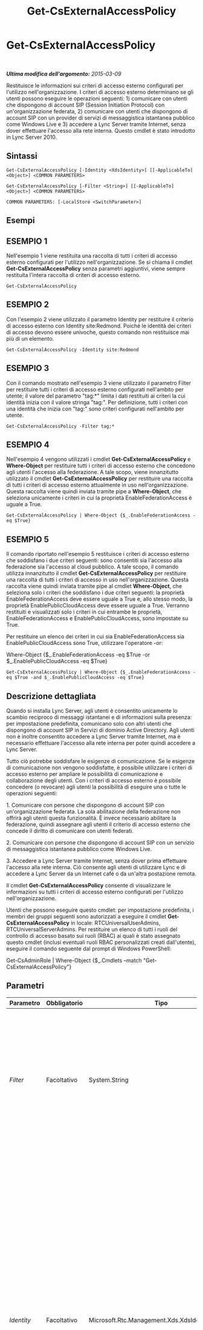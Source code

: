 ﻿---
title: Get-CsExternalAccessPolicy
TOCTitle: Get-CsExternalAccessPolicy
ms:assetid: 301403c8-aeb2-4501-a2ae-96eaa6ad68a4
ms:mtpsurl: https://technet.microsoft.com/it-it/library/Gg425805(v=OCS.15)
ms:contentKeyID: 49300081
ms.date: 08/24/2015
mtps_version: v=OCS.15
ms.translationtype: HT
---

# Get-CsExternalAccessPolicy

 

_**Ultima modifica dell'argomento:** 2015-03-09_

Restituisce le informazioni sui criteri di accesso esterno configurati per l'utilizzo nell'organizzazione. I criteri di accesso esterno determinano se gli utenti possono eseguire le operazioni seguenti: 1) comunicare con utenti che dispongono di account SIP (Session Initiation Protocol) con un'organizzazione federata, 2) comunicare con utenti che dispongono di account SIP con un provider di servizi di messaggistica istantanea pubblico come Windows Live e 3) accedere a Lync Server tramite Internet, senza dover effettuare l'accesso alla rete interna. Questo cmdlet è stato introdotto in Lync Server 2010.

## Sintassi

    Get-CsExternalAccessPolicy [-Identity <XdsIdentity>] [[-ApplicableTo] <Object>] <COMMON PARAMETERS>

    Get-CsExternalAccessPolicy [-Filter <String>] [[-ApplicableTo] <Object>] <COMMON PARAMETERS>

    COMMON PARAMETERS: [-LocalStore <SwitchParameter>]

## Esempi

## ESEMPIO 1

Nell'esempio 1 viene restituita una raccolta di tutti i criteri di accesso esterno configurati per l'utilizzo nell'organizzazione. Se si chiama il cmdlet **Get-CsExternalAccessPolicy** senza parametri aggiuntivi, viene sempre restituita l'intera raccolta di criteri di accesso esterno.

    Get-CsExternalAccessPolicy

## ESEMPIO 2

Con l'esempio 2 viene utilizzato il parametro Identity per restituire il criterio di accesso esterno con Identity site:Redmond. Poiché le identità dei criteri di accesso devono essere univoche, questo comando non restituisce mai più di un elemento.

    Get-CsExternalAccessPolicy -Identity site:Redmond

## ESEMPIO 3

Con il comando mostrato nell'esempio 3 viene utilizzato il parametro Filter per restituire tutti i criteri di accesso esterno configurati nell'ambito per utente; il valore del parametro "tag:\*" limita i dati restituiti ai criteri la cui identità inizia con il valore stringa "tag:". Per definizione, tutti i criteri con una identità che inizia con "tag:" sono criteri configurati nell'ambito per utente.

    Get-CsExternalAccessPolicy -Filter tag:*

## ESEMPIO 4

Nell'esempio 4 vengono utilizzati i cmdlet **Get-CsExternalAccessPolicy** e **Where-Object** per restituire tutti i criteri di accesso esterno che concedono agli utenti l'accesso alla federazione. A tale scopo, viene innanzitutto utilizzato il cmdlet **Get-CsExternalAccessPolicy** per restituire una raccolta di tutti i criteri di accesso esterno attualmente in uso nell'organizzazione. Questa raccolta viene quindi inviata tramite pipe a **Where-Object**, che seleziona unicamente i criteri in cui la proprietà EnableFederationAccess è uguale a True.

    Get-CsExternalAccessPolicy | Where-Object {$_.EnableFederationAccess -eq $True}

## ESEMPIO 5

Il comando riportato nell'esempio 5 restituisce i criteri di accesso esterno che soddisfano i due criteri seguenti: sono consentiti sia l'accesso alla federazione sia l'accesso al cloud pubblico. A tale scopo, il comando utilizza innanzitutto il cmdlet **Get-CsExternalAccessPolicy** per restituire una raccolta di tutti i criteri di accesso in uso nell'organizzazione. Questa raccolta viene quindi inviata tramite pipe al cmdlet **Where-Object**, che seleziona solo i criteri che soddisfano i due criteri seguenti: la proprietà EnableFederationAccess deve essere uguale a True e, allo stesso modo, la proprietà EnablePublicCloudAccess deve essere uguale a True. Verranno restituiti e visualizzati solo i criteri in cui entrambe le proprietà, EnableFederationAccess e EnablePublicCloudAccess, sono impostate su True.

Per restituire un elenco dei criteri in cui sia EnableFederationAccess sia EnablePublicCloudAccess sono True, utilizzare l'operatore -or:

Where-Object {$\_.EnableFederationAccess -eq $True -or $\_.EnablePublicCloudAccess -eq $True}

    Get-CsExternalAccessPolicy | Where-Object {$_.EnableFederationAccess -eq $True -and $_.EnablePublicCloudAccess -eq $True} 

## Descrizione dettagliata

Quando si installa Lync Server, agli utenti è consentito unicamente lo scambio reciproco di messaggi istantanei e di informazioni sulla presenza: per impostazione predefinita, comunicano solo con altri utenti che dispongono di account SIP in Servizi di dominio Active Directory. Agli utenti non è inoltre consentito accedere a Lync Server tramite Internet, ma è necessario effettuare l'accesso alla rete interna per poter quindi accedere a Lync Server.

Tutto ciò potrebbe soddisfare le esigenze di comunicazione. Se le esigenze di comunicazione non vengono soddisfatte, è possibile utilizzare i criteri di accesso esterno per ampliare le possibilità di comunicazione e collaborazione degli utenti. Con i criteri di accesso esterno è possibile concedere (o revocare) agli utenti la possibilità di eseguire una o tutte le operazioni seguenti:

1\. Comunicare con persone che dispongono di account SIP con un'organizzazione federata. La sola abilitazione della federazione non offrirà agli utenti questa funzionalità. È invece necessario abilitare la federazione, quindi assegnare agli utenti il criterio di accesso esterno che concede il diritto di comunicare con utenti federati.

2\. Comunicare con persone che dispongono di account SIP con un servizio di messaggistica istantanea pubblico come Windows Live.

3\. Accedere a Lync Server tramite Internet, senza dover prima effettuare l'accesso alla rete interna. Ciò consente agli utenti di utilizzare Lync e di accedere a Lync Server da un Internet café o da un'altra postazione remota.

Il cmdlet **Get-CsExternalAccessPolicy** consente di visualizzare le informazioni su tutti i criteri di accesso esterno configurati per l'utilizzo nell'organizzazione.

Utenti che possono eseguire questo cmdlet: per impostazione predefinita, i membri dei gruppi seguenti sono autorizzati a eseguire il cmdlet **Get-CsExternalAccessPolicy** in locale: RTCUniversalUserAdmins, RTCUniversalServerAdmins. Per restituire un elenco di tutti i ruoli del controllo di accesso basato sui ruoli (RBAC) ai quali è stato assegnato questo cmdlet (inclusi eventuali ruoli RBAC personalizzati creati dall'utente), eseguire il comando seguente dal prompt di Windows PowerShell:

Get-CsAdminRole | Where-Object {$\_.Cmdlets –match "Get-CsExternalAccessPolicy"}

## Parametri


<table>
<colgroup>
<col style="width: 25%" />
<col style="width: 25%" />
<col style="width: 25%" />
<col style="width: 25%" />
</colgroup>
<thead>
<tr class="header">
<th>Parametro</th>
<th>Obbligatorio</th>
<th>Tipo</th>
<th>Descrizione</th>
</tr>
</thead>
<tbody>
<tr class="odd">
<td><p><em>Filter</em></p></td>
<td><p>Facoltativo</p></td>
<td><p>System.String</p></td>
<td><p>Consente di eseguire una ricerca con caratteri jolly dei criteri dei criteri di accesso esterno. Ad esempio, per trovare tutti i criteri configurati nell'ambito del sito, utilizzare il filtro: site:*. Per trovare i criteri per utente Seattle, Seville e Saskatoon (ciascuno dei quali inizia con la lettera &quot;S&quot;), utilizzare il filtro: &quot;S*&quot;. Si noti che il parametro Filter può essere applicato solo al criterio Identity.</p></td>
</tr>
<tr class="even">
<td><p><em>Identity</em></p></td>
<td><p>Facoltativo</p></td>
<td><p>Microsoft.Rtc.Management.Xds.XdsIdentity</p></td>
<td><p>Identità univoca assegnata al criterio al momento della creazione. I criteri di accesso esterno possono essere assegnati con ambito globale, sito o per utente. Per fare riferimento all'istanza globale, utilizzare la sintassi seguente: -Identity global. Per ottenere un criterio nell'ambito del sito, utilizzare la seguente sintassi: -Identity site:Redmond. Per fare riferimento a un criterio nell'ambito per utente, utilizzare la sintassi: -Identity RedmondPolicy.</p>
<p>Si noti che non è possibile utilizzare i caratteri jolly, come l'asterisco (*), con il parametro Identity. Per eseguire una ricerca con caratteri jolly dei criteri, utilizzare il parametro Filter.</p>
<p>Se non viene specificato né il parametro Identity né il parametro Filter, il cmdlet <strong>Get-CsExternalAccessPolicy</strong> restituirà una raccolta di tutti i criteri di accesso esterno configurati per l'utilizzo nell'organizzazione.</p></td>
</tr>
<tr class="odd">
<td><p><em>LocalStore</em></p></td>
<td><p>Facoltativo</p></td>
<td><p>System.Management.Automation.SwitchParameter</p></td>
<td><p>Consente di recuperare i dati dei criteri di accesso esterno dalla replica locale del archivio di gestione centrale anziché dal archivio di gestione centrale stesso.</p></td>
</tr>
</tbody>
</table>


## Tipi di input

Nessuno. Il cmdlet **Get-CsExternalAccessPolicy** non accetta input inviato tramite pipe.

## Tipi restituiti

Restituisce istanze dell'oggetto Microsoft.Rtc.Management.WritableConfig.Policy.ExternalAccess.ExternalAccessPolicy.

## Vedere anche

#### Ulteriori risorse

[Grant-CsExternalAccessPolicy](grant-csexternalaccesspolicy.md)  
[New-CsExternalAccessPolicy](new-csexternalaccesspolicy.md)  
[Remove-CsExternalAccessPolicy](remove-csexternalaccesspolicy.md)  
[Set-CsExternalAccessPolicy](set-csexternalaccesspolicy.md)


